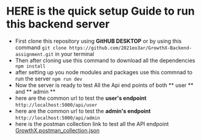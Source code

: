# HERE is the quick setup Guide to run this backend server
- First clone this repository using **GitHUB DESKTOP** or by using this command  ```git clone https://github.com/2021eo3ar/GrowthX-Backend-assignment.git``` in your terminal
- Then after cloning use this command to download all the dependencies `` npm install``
- after setting up you node modules and packages use this commnad to run the server ```npm run dev```
- Now the server is ready to test All the Api end points of both ** user ** and ** admin **
- here are the common url to test the **user's endpoint** ``http://localhost:5000/api/user``
- here are the common url to test the **admin's endpoint** ``http://localhost:5000/api/admin``
- here is the postman collection link to test all the API endpoint [GrowthX.postman_collection.json](https://github.com/user-attachments/files/17345907/GrowthX.postman_collection.json)
